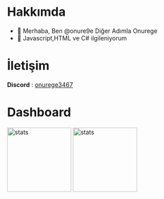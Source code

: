 # Hakkımda

- 👋 Merhaba, Ben @onure9e Diğer Adımla Onurege
- 👀 Javascript,HTML ve C# ilgileniyorum

# İletişim

**Discord** : [onurege3467](https://discord.com/users/786876136066908190)

#  Dashboard

<img src="https://github-readme-stats.vercel.app/api?username=onure9e&show_icons=true&theme=tokyonight" width="%100" height="150px" alt="stats" />
<img src="https://github-readme-stats.vercel.app/api/top-langs/?username=onure9e&layout=compact&theme=tokyonight" width="%100" height="150px" alt="stats" />
